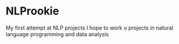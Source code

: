 # NLProokie
My first attempt at NLP projects
I hope to work o projects in natural language programming and data analysis
